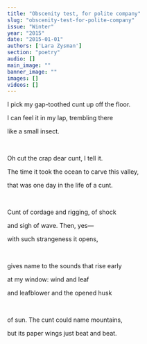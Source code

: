 ```yaml
---
title: "Obscenity test, for polite company"
slug: "obscenity-test-for-polite-company"
issue: "Winter"
year: "2015"
date: "2015-01-01"
authors: ['Lara Zysman']
section: "poetry"
audio: []
main_image: ""
banner_image: ""
images: []
videos: []
---
```

I pick my gap-toothed cunt up off the floor.

 I can feel it in my lap, trembling there

 like a small insect. 

  

 Oh cut the crap dear cunt, I tell it. 

 The time it took the ocean to carve this valley,

 that was one day in the life of a cunt.

  

 Cunt of cordage and rigging, of shock

 and sigh of wave. Then, yes—

 with such strangeness it opens,

  

 gives name to the sounds that rise early

 at my window: wind and leaf

 and leafblower and the opened husk 

  

 of sun. The cunt could name mountains,

 but its paper wings just beat and beat.

